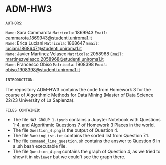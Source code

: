 # ADM-HW3
`AUTHORS`:

`Name`: Sara Cammarota `Matricola`: 1869943 `Email`: cammarota.1869943@studenti.uniroma1.it <br>
`Name`: Erica Luciani `Matricola`: 1868647 `Email`: luciani.1868647@studenti.uniroma1.it <br>
`Name`: Javier Martinez Velasco `Matricola`: 2058968 `Email`: martinezvelasco.2058968@studenti.uniroma1.it <br>
`Name`: Francesco Obiso `Matricola`: 1908398 `Email`: obiso.1908398@studenti.uniroma1.it <br>

`INTRODUCTION`:

The repository ADM-HW3 contains the code from Homework 3 for the course of Algorithmic Methods for Data Mining (Master of Data Science 22/23 University of La Sapienza).

`FILES CONTAINED`:

* The file `HW3_GROUP_1.ipynb` contains a Jupyter Notebook with Questions 1-4, and Algorithmic Questions 7 of Homework 3 Places in the world.
* The file `Question_4.png` is the output of Question 4.
* The file `RankingList.txt` contains the sorted list from Question 7.1.
* The file `command_line_question.sh` contains the answer to Question 6 in a .sh bash executable file.
* The file `Question_4.png` contains the graph of Question 4, as we tried to show it in `nbviewer` but we could't see the graph there.
